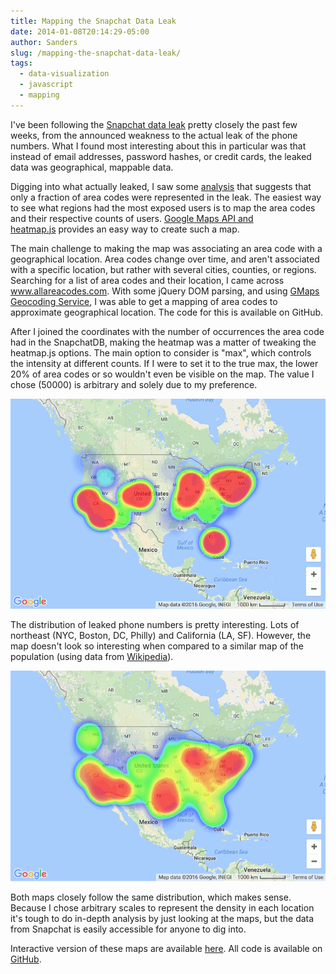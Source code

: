 ```yaml
---
title: Mapping the Snapchat Data Leak
date: 2014-01-08T20:14:29-05:00
author: Sanders
slug: /mapping-the-snapchat-data-leak/
tags:
  - data-visualization
  - javascript
  - mapping
---
```

I've been following the <a href="http://arstechnica.com/security/2014/01/greyhats-expose-4-5-million-snapchat-phone-numbers-using-theoretical-hack/" target="_blank">Snapchat data leak</a> pretty closely the past few weeks, from the announced weakness to the actual leak of the phone numbers. What I found most interesting about this in particular was that instead of email addresses, password hashes, or credit cards, the leaked data was geographical, mappable data.

Digging into what actually leaked, I saw some <a href="http://www.reddit.com/r/netsec/comments/1u4xss/snapchat_phone_number_database_leaked_46_million/ceelgxi" target="_blank">analysis</a> that suggests that only a fraction of area codes were represented in the leak. The easiest way to see what regions had the most exposed users is to map the area codes and their respective counts of users. <a href="http://www.patrick-wied.at/static/heatmapjs/example-heatmap-googlemaps.html" target="_blank">Google Maps API and heatmap.js</a> provides an easy way to create such a map.

The main challenge to making the map was associating an area code with a geographical location. Area codes change over time, and aren't associated with a specific location, but rather with several cities, counties, or regions. Searching for a list of area codes and their location, I came across <a href="https://www.allareacodes.com/area-code-list.htm" target="_blank">www.allareacodes.com</a>. With some jQuery DOM parsing, and using <a href="https://developers.google.com/maps/documentation/javascript/geocoding" target="_blank">GMaps Geocoding Service</a>, I was able to get a mapping of area codes to approximate geographical location. The code for this is available on GitHub.

After I joined the coordinates with the number of occurrences the area code had in the SnapchatDB, making the heatmap was a matter of tweaking the heatmap.js options. The main option to consider is "max", which controls the intensity at different counts. If I were to set it to the true max, the lower 20% of area codes or so wouldn't even be visible on the map. The value I chose (50000) is arbitrary and solely due to my preference.

![](./snapchat.png)

The distribution of leaked phone numbers is pretty interesting. Lots of northeast (NYC, Boston, DC, Philly) and California (LA, SF). However, the map doesn't look so interesting when compared to a similar map of the population (using data from <a href="http://en.wikipedia.org/wiki/List_of_United_States_cities_by_population" target="_blank">Wikipedia</a>).

![](./uspop.png)

Both maps closely follow the same distribution, which makes sense. Because I chose arbitrary scales to represent the density in each location it's tough to do in-depth analysis by just looking at the maps, but the data from Snapchat is easily accessible for anyone to dig into.

Interactive version of these maps are available <a href="https://www.nerdshit.net/snapchat-map/" target="_blank">here</a>. All code is available on <a href="https://github.com/sedenardi/snapchat-map" target="_blank">GitHub</a>.
